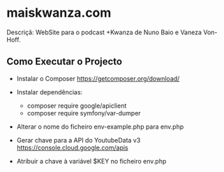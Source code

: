 # maiskwanza.com

Descriçã: WebSite para o podcast +Kwanza de Nuno Baio e Vaneza Von-Hoff.

## Como Executar o Projecto
* Instalar o Composer <https://getcomposer.org/download/>

* Instalar dependências:
    - composer require google/apiclient
    - composer require symfony/var-dumper

* Alterar o nome do ficheiro env-example.php para env.php

* Gerar chave para a API do YoutubeData v3 <https://console.cloud.google.com/apis>

* Atribuir a chave à variável $KEY no ficheiro env.php